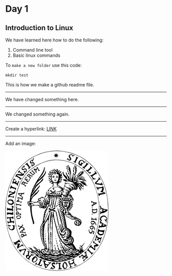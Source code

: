 # Day 1

## Introduction to Linux

We have learned here how to do the following:

1. Command line tool
2. Basic linux commands

To `make a new folder` use this code:

```
mkdir test
```

This is how we make a github readme file.

----

We have changed something here.

----

We changed something again.

----

Create a hyperlink: [LINK](https://github.com/leontwntfr/biol217)

----

Add an image:

 ![image](./resources/g4275.png)